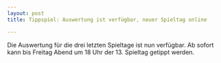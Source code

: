 ```yaml
---
layout: post
title: Tippspiel: Auswertung ist verfügbar, neuer Spieltag online

---
```


Die Auswertung für die drei letzten Spieltage ist nun verfügbar. Ab sofort kann bis Freitag Abend um 18 Uhr der 13. Spieltag getippt werden.


